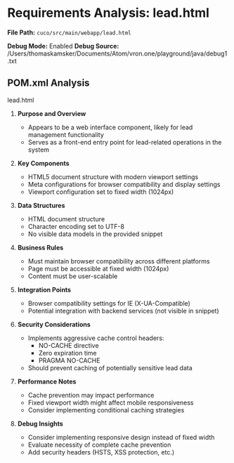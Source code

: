 # Requirements Analysis: lead.html

**File Path:** `cuco/src/main/webapp/lead.html`

**Debug Mode:** Enabled
**Debug Source:** /Users/thomaskamsker/Documents/Atom/vron.one/playground/java/debug1.txt

## POM.xml Analysis

lead.html

1. **Purpose and Overview**
   - Appears to be a web interface component, likely for lead management functionality
   - Serves as a front-end entry point for lead-related operations in the system

2. **Key Components**
   - HTML5 document structure with modern viewport settings
   - Meta configurations for browser compatibility and display settings
   - Viewport configuration set to fixed width (1024px)

3. **Data Structures**
   - HTML document structure
   - Character encoding set to UTF-8
   - No visible data models in the provided snippet

4. **Business Rules**
   - Must maintain browser compatibility across different platforms
   - Page must be accessible at fixed width (1024px)
   - Content must be user-scalable

5. **Integration Points**
   - Browser compatibility settings for IE (X-UA-Compatible)
   - Potential integration with backend services (not visible in snippet)

6. **Security Considerations**
   - Implements aggressive cache control headers:
     - NO-CACHE directive
     - Zero expiration time
     - PRAGMA NO-CACHE
   - Should prevent caching of potentially sensitive lead data

7. **Performance Notes**
   - Cache prevention may impact performance
   - Fixed viewport width might affect mobile responsiveness
   - Consider implementing conditional caching strategies

8. **Debug Insights**
   - Consider implementing responsive design instead of fixed width
   - Evaluate necessity of complete cache prevention
   - Add security headers (HSTS, XSS protection, etc.)